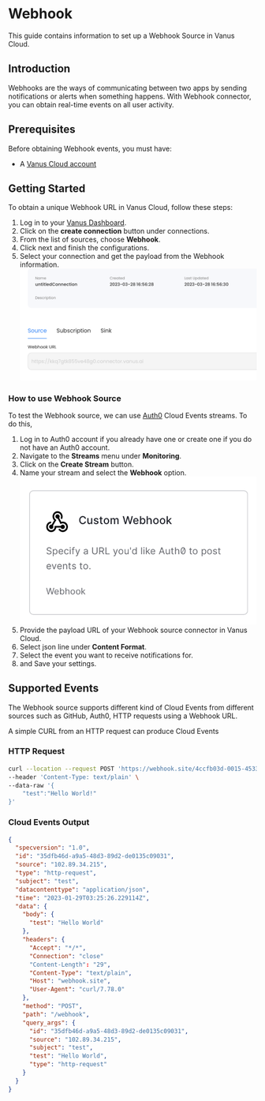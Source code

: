 # Webhook

This guide contains information to set up a Webhook Source in Vanus Cloud.

## Introduction

Webhooks are the ways of communicating between two apps by sending notifications or alerts when something happens. With Webhook connector, you can obtain real-time events on all user activity.

## Prerequisites

Before obtaining Webhook events, you must have:

- A [Vanus Cloud account](https://cloud.vanus.ai)

## Getting Started

To obtain a unique Webhook URL in Vanus Cloud, follow these steps:

1. Log in to your [Vanus Dashboard](https://cloud.vanus.ai/dashboard).
2. Click on the **create connection** button under connections.
3. From the list of sources, choose **Webhook**.
4. Click next and finish the configurations.
5. Select your connection and get the payload from the Webhook information.
   ![](images/payload.png)

### How to use Webhook Source

To test the Webhook source, we can use [Auth0](https://auth0.com/) Cloud Events streams. To do this,

1. Log in to Auth0 account if you already have one or create one if you do not have an Auth0 account.
2. Navigate to the **Streams** menu under **Monitoring**.
3. Click on the **Create Stream** button.
4. Name your stream and select the **Webhook** option.
   ![](images/webhook.png)
5. Provide the payload URL of your Webhook source connector in Vanus Cloud.
6. Select json line under **Content Format**.
7. Select the event you want to receive notifications for.
8. and Save your settings.

## Supported Events

The Webhook source supports different kind of Cloud Events from different sources such as GitHub, Auth0, HTTP requests using a Webhook URL.

A simple CURL from an HTTP request can produce Cloud Events

### HTTP Request

```bash
curl --location --request POST 'https://webhook.site/4ccfb03d-0015-4533-aa70-ac181ebe98b5' \
--header 'Content-Type: text/plain' \
--data-raw '{
    "test":"Hello World!"
}'

```

### Cloud Events Output

```json
{
  "specversion": "1.0",
  "id": "35dfb46d-a9a5-48d3-89d2-de0135c09031",
  "source": "102.89.34.215",
  "type": "http-request",
  "subject": "test",
  "datacontenttype": "application/json",
  "time": "2023-01-29T03:25:26.229114Z",
  "data": {
    "body": {
      "test": "Hello World"
    },
    "headers": {
      "Accept": "*/*",
	  "Connection": "close"
      "Content-Length": "29",
      "Content-Type": "text/plain",
      "Host": "webhook.site",
      "User-Agent": "curl/7.78.0"
    },
    "method": "POST",
    "path": "/webhook",
    "query_args": {
      "id": "35dfb46d-a9a5-48d3-89d2-de0135c09031",
      "source": "102.89.34.215",
      "subject": "test",
      "test": "Hello World",
      "type": "http-request"
    }
  }
}

```
